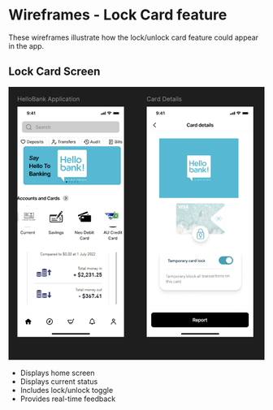 # Wireframes - Lock Card feature

These wireframes illustrate how the lock/unlock card feature could appear in the app.

## Lock Card Screen

![Lock Screen](./Lock-card-screen.png)

- Displays home screen
- Displays current status
- Includes lock/unlock toggle
- Provides real-time feedback

